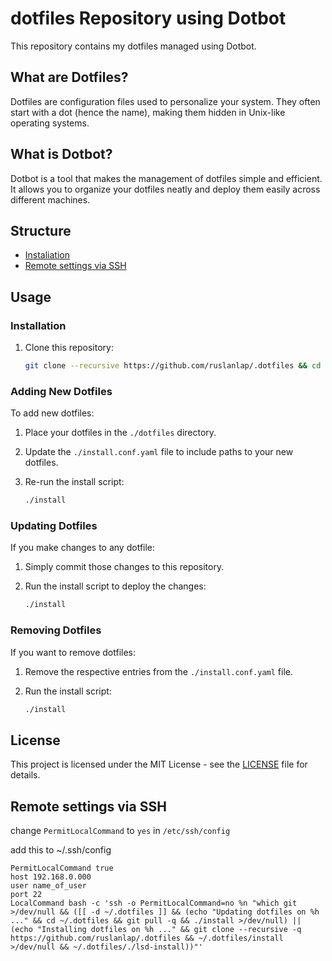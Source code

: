 # dotfiles Repository using Dotbot

This repository contains my dotfiles managed using Dotbot.

## What are Dotfiles?

Dotfiles are configuration files used to personalize your system. They often start with a dot (hence the name), making them hidden in Unix-like operating systems.

## What is Dotbot?

Dotbot is a tool that makes the management of dotfiles simple and efficient. It allows you to organize your dotfiles neatly and deploy them easily across different machines.

## Structure

- [Instaliation](#installation)
- [Remote settings via SSH](#remote-settings-via-ssh)

## Usage

### Installation

1. Clone this repository:

    ```bash
    git clone --recursive https://github.com/ruslanlap/.dotfiles && cd .dotfiles && ./install
    ```

### Adding New Dotfiles

To add new dotfiles:

1. Place your dotfiles in the `./dotfiles` directory.

2. Update the `./install.conf.yaml` file to include paths to your new dotfiles.

3. Re-run the install script:

    ```bash
    ./install
    ```

### Updating Dotfiles

If you make changes to any dotfile:

1. Simply commit those changes to this repository.

2. Run the install script to deploy the changes:

    ```bash
    ./install
    ```

### Removing Dotfiles

If you want to remove dotfiles:

1. Remove the respective entries from the `./install.conf.yaml` file.

2. Run the install script:

    ```bash
    ./install
    ```

## License

This project is licensed under the MIT License - see the [LICENSE](LICENSE) file for details.


## Remote settings via SSH
change `PermitLocalCommand` to `yes` in `/etc/ssh/config`

add this to ~/.ssh/config
  ```
 PermitLocalCommand true
host 192.168.0.000
  user name_of_user
  port 22
  LocalCommand bash -c 'ssh -o PermitLocalCommand=no %n "which git >/dev/null && ([[ -d ~/.dotfiles ]] && (echo "Updating dotfiles on %h ..." && cd ~/.dotfiles && git pull -q && ./install >/dev/null) || (echo "Installing dotfiles on %h ..." && git clone --recursive -q https://github.com/ruslanlap/.dotfiles && ~/.dotfiles/install >/dev/null && ~/.dotfiles/./lsd-install))"' 
